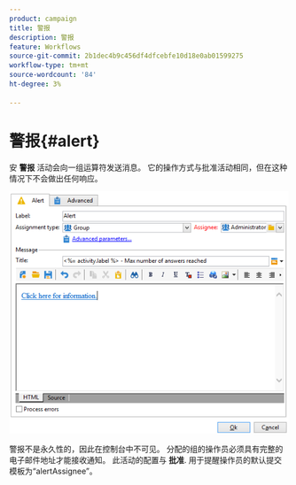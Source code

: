 ```yaml
---
product: campaign
title: 警报
description: 警报
feature: Workflows
source-git-commit: 2b1dec4b9c456df4dfcebfe10d18e0ab01599275
workflow-type: tm+mt
source-wordcount: '84'
ht-degree: 3%

---
```


# 警报{#alert}



安 **警报** 活动会向一组运算符发送消息。 它的操作方式与批准活动相同，但在这种情况下不会做出任何响应。

![](assets/edit_alerte.png)

警报不是永久性的，因此在控制台中不可见。 分配的组的操作员必须具有完整的电子邮件地址才能接收通知。 此活动的配置与 **批准**. 用于提醒操作员的默认提交模板为“alertAssignee”。
